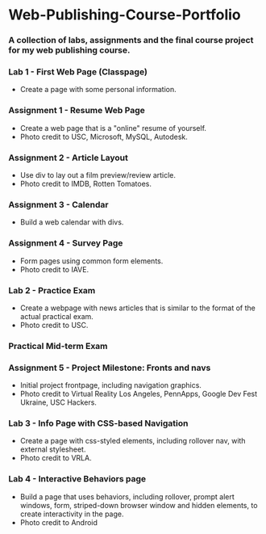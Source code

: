 # Web-Publishing-Course-Portfolio

### A collection of labs, assignments and the final course project for my web publishing course.

### Lab 1 - First Web Page (Classpage)
- Create a page with some personal information.

### Assignment 1 - Resume Web Page
- Create a web page that is a "online" resume of yourself.
- Photo credit to USC, Microsoft, MySQL, Autodesk.

### Assignment 2 - Article Layout
- Use div to lay out a film preview/review article.
- Photo credit to IMDB, Rotten Tomatoes.

### Assignment 3 - Calendar
- Build a web calendar with divs.

### Assignment 4 - Survey Page
- Form pages using common form elements.
- Photo credit to IAVE.

### Lab 2 - Practice Exam
- Create a webpage with news articles that is similar to the format of the actual practical exam.
- Photo credit to USC.

### Practical Mid-term Exam

### Assignment 5 - Project Milestone: Fronts and navs
- Initial project frontpage, including navigation graphics.
- Photo credit to Virtual Reality Los Angeles, PennApps, Google Dev Fest Ukraine, USC Hackers.

### Lab 3 - Info Page with CSS-based Navigation
- Create a page with css-styled elements, including rollover nav, with external stylesheet.
- Photo credit to VRLA.

### Lab 4 - Interactive Behaviors page
- Build a page that uses behaviors, including rollover, prompt alert windows, form, striped-down browser window and hidden elements, to create interactivity in the page.
- Photo credit to Android
